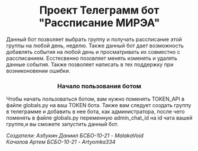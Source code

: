 <h1 align="center">Проект Телеграмм бот "Рассписание МИРЭА"</h1>
Данный бот позволяет выбрать группу и получать рассписание этой группы на любой день, неделю. Также данный бот дает возможность добавлять события на любой день и просматривать их совместно с рассписанием. Есстесвенно позовляет менять изменять и удалять данные события. Также позволяет написать в тех поддержку при возниконовении ошибки.
<h3 align="center">Начало пользования ботом</h3>
Чтобы начать пользоваться ботом, вам нужно поменять TOKEN_API в файле globals.py на ваш TOKEN бота. Также вам следует создать группу в телеграмме и добавить в нее бота, как администратора, после чего поменять в файле globals.py переменную admin_chat_id на id чата вашей группе,и вы сможете запустить данный бот.

<em>Создатели: Азбукин Даниил БСБО-10-21 - MalakaVoid</br>
           Качалов Артем БСБО-10-21 - Artyomka334</em>
